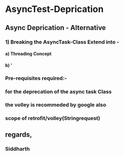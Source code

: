 # AsyncTest-Deprication


## Async Deprication - Alternative
### 1) Breaking the AsyncTask-Class Extend into -
####    a) Threading Concept
####    b) '



### Pre-requisites required:-
### for the deprecation of the async task Class 
### the volley is recommeded by google also
### scope of retrofit/volley(Stringrequest)


## regards,
### Siddharth
